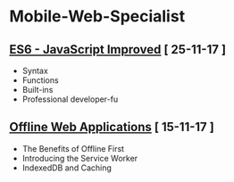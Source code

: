 # Mobile-Web-Specialist

## [ES6 - JavaScript Improved](https://eu.udacity.com/course/es6-javascript-improved--ud356) [ 25-11-17 ]
* Syntax
* Functions
* Built-ins
* Professional developer-fu

## [Offline Web Applications](https://eu.udacity.com/course/offline-web-applications--ud899) [ 15-11-17 ]
* The Benefits of Offline First
* Introducing the Service Worker
* IndexedDB and Caching
